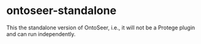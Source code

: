 # ontoseer-standalone
This the standalone version of OntoSeer, i.e., it will not be a Protege plugin and can run independently.
